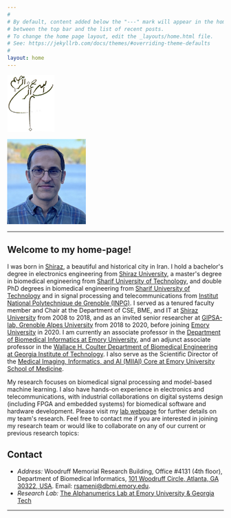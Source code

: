 ```yaml
---
#
# By default, content added below the "---" mark will appear in the home page
# between the top bar and the list of recent posts.
# To change the home page layout, edit the _layouts/home.html file.
# See: https://jekyllrb.com/docs/themes/#overriding-theme-defaults
#
layout: home
---
```

![](./assets/images/bismillah.jpg)

![Reza Sameni](./assets/images/reza-sameni.png)

---
## Welcome to my home-page!

I was born in [Shiraz](https://en.wikipedia.org/wiki/Shiraz), a beautiful and historical city in Iran. I hold a bachelor's degree in electronics engineering from [Shiraz University](https://shirazu.ac.ir/), a master's degree in biomedical engineering from [Sharif University of Technology](http://www.en.sharif.edu/), and double PhD degrees in biomedical engineering from [Sharif University of Technology](http://www.en.sharif.edu/) and in signal processing and telecommunications from [Institut National Polytechnique de Grenoble (INPG)](https://www.grenoble-inp.fr/). I served as a tenured faculty member and Chair at the Department of CSE, BME, and IT at [Shiraz University](https://shirazu.ac.ir/) from 2008 to 2018, and as an invited senior researcher at [GIPSA-lab, Grenoble Alpes University](https://www.gipsa-lab.grenoble-inp.fr/en) from 2018 to 2020, before joining [Emory University](https://www.emory.edu/) in 2020. I am currently an associate professor in the [Department of Biomedical Informatics at Emory University](https://med.emory.edu/departments/biomedical-informatics/index.html), and an adjunct associate professor in the [Wallace H. Coulter Department of Biomedical Engineering at Georgia Institute of Technology](https://bme.gatech.edu/bme/). I also serve as the Scientific Director of the [Medical Imaging, Informatics, and AI (MIIAI) Core at Emory University School of Medicine](https://www.cores.emory.edu/miiai/).

My research focuses on biomedical signal processing and model-based machine learning. I also have hands-on experience in electronics and telecommunications, with industrial collaborations on digital systems design (including FPGA and embedded systems) for biomedical software and hardware development. Please visit my [lab webpage](https://sameni.org) for further details on my team's research. Feel free to contact me if you are interested in joining my research team or would like to collaborate on any of our current or previous research topics:


## Contact

- *Address:* Woodruff Memorial Research Building, Office #4131 (4th floor), Department of Biomedical Informatics, [101 Woodruff Circle, Atlanta, GA 30322, USA](https://maps.app.goo.gl/a5XeJsTQw8nHHbmz7). Email: [rsameni@dbmi.emory.edu](mailto:rsameni@dbmi.emory.edu).
- *Research Lab:* [The Alphanumerics Lab at Emory University & Georgia Tech](https://sameni.org)

---